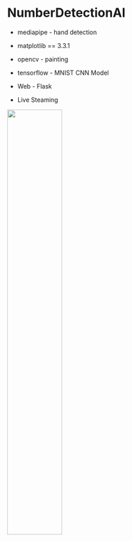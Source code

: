 # NumberDetectionAI

* mediapipe - hand detection
* matplotlib == 3.3.1
* opencv - painting
* tensorflow - MNIST CNN Model

* Web - Flask
* Live Steaming 

<img width="50%" src="https://user-images.githubusercontent.com/95116074/152720750-b282ce7c-47aa-4caf-b772-c2b855c62212.gif"/>

